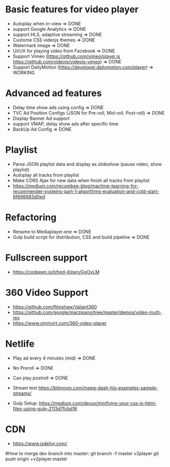 
# Basic features for video player
* Autoplay when in-view  => DONE
* support Google Analytics  => DONE
* support HLS, adaptive streaming => DONE
* Custome CSS videojs themes => DONE
* Watermark image => DONE
* UI/UX for playing video from Facebook => DONE
* Support Vimeo (https://github.com/vimeo/player.js https://github.com/videojs/videojs-vimeo) => DONE
* Support DailyMotion (https://developer.dailymotion.com/player) => WORKING

# Advanced ad features
* Delay time show ads using config => DONE
* TVC Ad Position Configs (JSON for Pre-roll, Mid-roll, Post-roll) => DONE
* Display Banner Ad support
* support VMAP, delay show ads after specific time
* BackUp Ad Config => DONE

# Playlist
* Parse JSON playlist data and display as slideshow (pause video, show playlist)
* Autoplay all tracks from playlist
* Make CORS Ajax for new data when finish all tracks from playlist
* https://medium.com/recombee-blog/machine-learning-for-recommender-systems-part-1-algorithms-evaluation-and-cold-start-6f696683d0ed

# Refactoring
* Rename to Mediaplayer.one => DONE
* Gulp build script for distribution, CSS and build pipeline => DONE

# Fullscreen support
* https://codepen.io/bfred-it/pen/GgOvLM

# 360 Video Support
* https://github.com/flimshaw/Valiant360
* https://github.com/google/marzipano/tree/master/demos/video-multi-res
* https://www.omnivirt.com/360-video-player

# Netlife
* Play ad every 4 minutes (mid) => DONE
* No Preroll => DONE
* Can play postroll => DONE

* Stream test https://bitmovin.com/mpeg-dash-hls-examples-sample-streams/
* Gulp Setup: https://medium.com/devux/minifying-your-css-js-html-files-using-gulp-2113d7fcbd16

# CDN
* https://www.jsdelivr.com/

#How to merge dev branch into master: 
git branch -f master v2player
git push origin +v2player:master